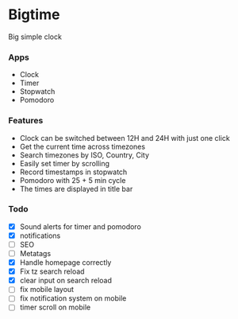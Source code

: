 # Bigtime
Big simple clock

### Apps
- Clock
- Timer
- Stopwatch
- Pomodoro

### Features
- Clock can be switched between 12H and 24H with just one click
- Get the current time across timezones
- Search timezones by ISO, Country, City
- Easily set timer by scrolling
- Record timestamps in stopwatch
- Pomodoro with 25 + 5 min cycle
- The times are displayed in title bar

### Todo
- [x] Sound alerts for timer and pomodoro
- [x] notifications
- [ ] SEO
- [ ] Metatags
- [x] Handle homepage correctly
- [x] Fix tz search reload
- [x] clear input on search reload
- [ ] fix mobile layout
- [ ] fix notification system on mobile
- [ ] timer scroll on mobile